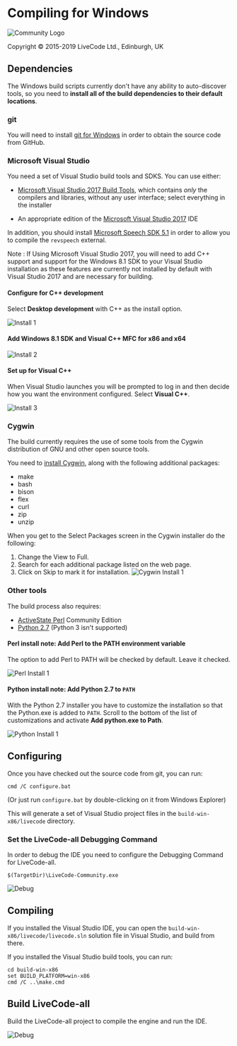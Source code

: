 # Compiling for Windows

![Community Logo](logo.png)

Copyright © 2015-2019 LiveCode Ltd., Edinburgh, UK

## Dependencies

The Windows build scripts currently don't have any ability to auto-discover tools, so you need to **install all of the build dependencies to their default locations**.

### git

You will need to install [git for Windows](https://git-scm.com/download/win) in order to obtain the source code from GitHub.

### Microsoft Visual Studio

You need a set of Visual Studio build tools and SDKS.  You can use either:

- [Microsoft Visual Studio 2017 Build Tools](https://visualstudio.microsoft.com/downloads/?q=build+tools+2017#other),
  which contains _only_ the compilers and libraries, without any user
  interface; select everything in the installer


- An appropriate edition of the
  [Microsoft Visual Studio 2017](https://visualstudio.microsoft.com/downloads/) IDE

In addition, you should install
[Microsoft Speech SDK 5.1](https://www.microsoft.com/en-gb/download/details.aspx?id=10121)
in order to allow you to compile the `revspeech` external.

Note : If Using Microsoft Visual Studio 2017, you will need to add C++ support and
support for the Windows 8.1 SDK to your Visual Studio installation as these features are currently
not installed by default with Visual Studio 2017 and are necessary for building.

#### Configure for C++ development

Select **Desktop development** with C++ as the install option.

![Install 1](./images/configure-for-c-development.png)

#### Add Windows 8.1 SDK and Visual C++ MFC for x86 and x64

![Install 2](./images/add-windows-81-sdk-and-visual-c-mfc-for-x86-and-x64.png)

#### Set up for Visual C++

When Visual Studio launches you will be prompted to log in and then decide how you want the environment configured. Select **Visual C++**.

![Install 3](./images/set-up-for-visual-c-.png)

### Cygwin

The build currently requires the use of some tools from the Cygwin distribution of GNU and other open source tools.

You need to [install Cygwin](https://cygwin.com/install.html), along with the following additional packages:

* make
* bash
* bison
* flex
* curl
* zip
* unzip

When you get to the Select Packages screen in the Cygwin installer do the following:

1. Change the View to Full.
2. Search for each additional package listed on the web page.
3. Click on Skip to mark it for installation.
![Cygwin Install 1](./images/install-cygwin-with-additional-packages.png)

### Other tools

The build process also requires:

* [ActiveState Perl](https://www.activestate.com/activeperl/downloads) Community Edition
* [Python 2.7](https://www.python.org/) (Python 3 isn't supported)

#### Perl install note: Add Perl to the PATH environment variable

The option to add Perl to PATH will be checked by default. Leave it checked.

![Perl Install 1](./images/add-perl-to-the-path-environment-variable.png)

#### Python install note: Add Python 2.7 to `PATH`

With the Python 2.7 installer you have to customize the installation so that the Python.exe is added to `PATH`. Scroll to the bottom of the list of customizations and activate **Add python.exe to Path**.

![Python Install 1](./images/add-python-27-to-path.png)

## Configuring

Once you have checked out the source code from git, you can run:

````
cmd /C configure.bat
````

(Or just run `configure.bat` by double-clicking on it from Windows Explorer)

This will generate a set of Visual Studio project files in the `build-win-x86/livecode` directory.

### Set the LiveCode-all Debugging Command

In order to debug the IDE you need to configure the Debugging Command for LiveCode-all.

```
$(TargetDir)\LiveCode-Community.exe
```

![Debug](./images/set-the-livecode-all-debugging-command.png)

## Compiling

If you installed the Visual Studio IDE, you can open the
`build-win-x86/livecode/livecode.sln` solution file in Visual Studio,
and build from there.

If you installed the Visual Studio build tools, you can run:

````
cd build-win-x86
set BUILD_PLATFORM=win-x86
cmd /C ..\make.cmd
````

## Build LiveCode-all

Build the LiveCode-all project to compile the engine and run the IDE.

![Debug](./images/build-livecode-all.png)
